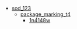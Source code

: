 * [sod_123](sod_123)
  * [package_marking_t4](/sod_123/package_marking_t4)
    * [1n4148w](sod_123/package_marking_t4/1n4148w)
